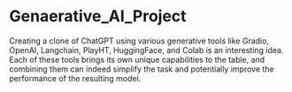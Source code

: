# Genaerative_AI_Project
 Creating a clone of ChatGPT using various generative tools like Gradio, OpenAI, Langchain, PlayHT, HuggingFace, and Colab is an interesting idea. Each of these tools brings its own unique capabilities to the table, and combining them can indeed simplify the task and potentially improve the performance of the resulting model.
